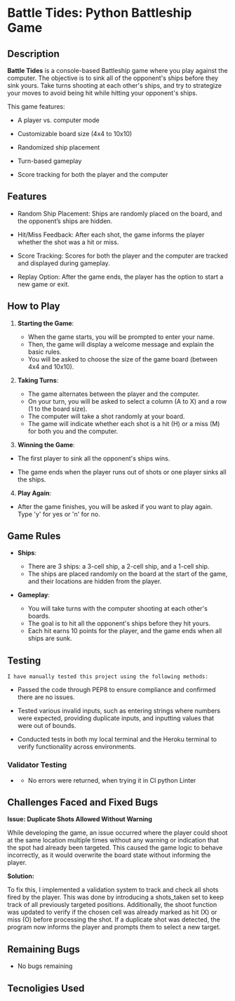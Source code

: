 # Battle Tides: Python Battleship Game

## Description
**Battle Tides**  is a console-based Battleship game where you play against the computer. The objective is to sink all of the opponent's ships before they sink yours. Take turns shooting at each other's ships, and try to strategize your moves to avoid being hit while hitting your opponent's ships.

This game features:

- A player vs. computer mode
* Customizable board size (4x4 to 10x10)
+ Randomized ship placement
- Turn-based gameplay
* Score tracking for both the player and the computer

## Features

- Random Ship Placement: Ships are randomly placed on the board, and the opponent’s ships are hidden.
* Hit/Miss Feedback: After each shot, the game informs the player whether the shot was a hit or miss.
+ Score Tracking: Scores for both the player and the computer are tracked and displayed during gameplay.
- Replay Option: After the game ends, the player has the option to start a new game or exit.

## How to Play

1. **Starting the Game**:

    - When the game starts, you will be prompted to enter your name.<br>
    * Then, the game will display a welcome message and explain the basic rules.<br>
    + You will be asked to choose the size of the game board (between 4x4 and 10x10).<br>

2. **Taking Turns**:

    - The game alternates between the player and the computer.<br>
    * On your turn, you will be asked to select a column (A to X) and a row (1 to the board size).<br>
    + The computer will take a shot randomly at your board.<br>
    - The game will indicate whether each shot is a hit (H) or a miss (M) for both you and the computer.<br>

3. **Winning the Game**:

- The first player to sink all the opponent's ships wins.<br>
* The game ends when the player runs out of shots or one player sinks all the ships.<br>

4. **Play Again**:

- After the game finishes, you will be asked if you want to play again. Type 'y' for yes or 'n' for no.<br>


## Game Rules

- **Ships**:

    - There are 3 ships: a 3-cell ship, a 2-cell ship, and a 1-cell ship.
    * The ships are placed randomly on the board at the start of the game, and their locations are hidden from the player.

* **Gameplay**:

    - You will take turns with the computer shooting at each other's boards.
    * The goal is to hit all the opponent's ships before they hit yours.
    + Each hit earns 10 points for the player, and the game ends when all ships are sunk.

## Testing

    I have manually tested this project using the following methods:

- Passed the code through PEP8 to ensure compliance and confirmed there are no issues.
* Tested various invalid inputs, such as entering strings where numbers were expected, providing duplicate inputs, and inputting values that were out of bounds.
+ Conducted tests in both my local terminal and the Heroku terminal to verify functionality across environments.

### Validator Testing

- <a href="https://pep8ci.herokuapp.com/"></a>
    - No errors were returned, when trying it in CI python Linter


## Challenges Faced and Fixed Bugs
**Issue: Duplicate Shots Allowed Without Warning**

While developing the game, an issue occurred where the player could shoot at the same location multiple times without any warning or indication that the spot had already been targeted. This caused the game logic to behave incorrectly, as it would overwrite the board state without informing the player.

**Solution:**

To fix this, I implemented a validation system to track and check all shots fired by the player. This was done by introducing a shots_taken set to keep track of all previously targeted positions. Additionally, the shoot function was updated to verify if the chosen cell was already marked as hit (X) or miss (O) before processing the shot. If a duplicate shot was detected, the program now informs the player and prompts them to select a new target.


## Remaining Bugs
- No bugs remaining

## Tecnoligies Used
